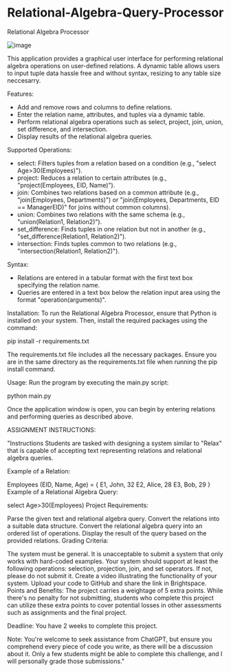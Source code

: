 # Relational-Algebra-Query-Processor

Relational Algebra Processor

![image](https://github.com/JJPelk/Relational-Algebra-Query-Processor/assets/146587699/9ba2b358-297f-48a3-884d-3c3d479de374)


This application provides a graphical user interface for performing relational algebra operations on user-defined relations. A dynamic table allows users to input tuple data hassle free and without syntax, resizing to any table size neccesarry. 

Features:
- Add and remove rows and columns to define relations.
- Enter the relation name, attributes, and tuples via a dynamic table.
- Perform relational algebra operations such as select, project, join, union, set difference, and intersection.
- Display results of the relational algebra queries.

Supported Operations:
- select: Filters tuples from a relation based on a condition (e.g., "select Age>30(Employees)").
- project: Reduces a relation to certain attributes (e.g., "project(Employees, EID, Name)").
- join: Combines two relations based on a common attribute (e.g., "join(Employees, Departments)") or "join(Employees, Departments, EID == ManagerEID)" 
  for joins without common columns).
- union: Combines two relations with the same schema (e.g., "union(Relation1, Relation2)").
- set_difference: Finds tuples in one relation but not in another (e.g., "set_difference(Relation1, Relation2)").
- intersection: Finds tuples common to two relations (e.g., "intersection(Relation1, Relation2)").

Syntax:
- Relations are entered in a tabular format with the first text box specifying the relation name.
- Queries are entered in a text box below the relation input area using the format "operation(arguments)".

Installation:
To run the Relational Algebra Processor, ensure that Python is installed on your system. Then, install the required packages using the command:

pip install -r requirements.txt

The requirements.txt file includes all the necessary packages. Ensure you are in the same directory as the requirements.txt file when running the pip install command.

Usage:
Run the program by executing the main.py script:

python main.py

Once the application window is open, you can begin by entering relations and performing queries as described above.





ASSIGNMENT INSTRUCTIONS:

"Instructions
Students are tasked with designing a system similar to "Relax" that is capable of accepting text representing relations and relational algebra queries.

Example of a Relation:

Employees (EID, Name, Age) = {
E1, John, 32
E2, Alice, 28
E3, Bob, 29
}
Example of a Relational Algebra Query:

select Age>30(Employees)
Project Requirements:

Parse the given text and relational algebra query.
Convert the relations into a suitable data structure.
Convert the relational algebra query into an ordered list of operations.
Display the result of the query based on the provided relations.
Grading Criteria:

The system must be general. It is unacceptable to submit a system that only works with hard-coded examples.
Your system should support at least the following operations: selection, projection, join, and set operators. If not, please do not submit it.
Create a video illustrating the functionality of your system.
Upload your code to GitHub and share the link in Brightspace.
Points and Benefits: The project carries a weightage of 5 extra points. While there's no penalty for not submitting, students who complete this project can utilize these extra points to cover potential losses in other assessments such as assignments and the final project.

Deadline: You have 2 weeks to complete this project.

Note: You're welcome to seek assistance from ChatGPT, but ensure you comprehend every piece of code you write, as there will be a discussion about it. Only a few students might be able to complete this challenge, and I will personally grade those submissions."
